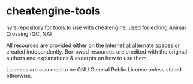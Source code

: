 # cheatengine-tools
hy's repository for tools to use with cheatengine, used for editing Animal Crossing (GC, NA)

All resources are provided either on the internet at alternate spaces or created independently.
Borrowed resources are credited with the original authors and explanations & excerpts on how to use them.

Licenses are assumed to be GNU General Public License unless stated otherwise.
